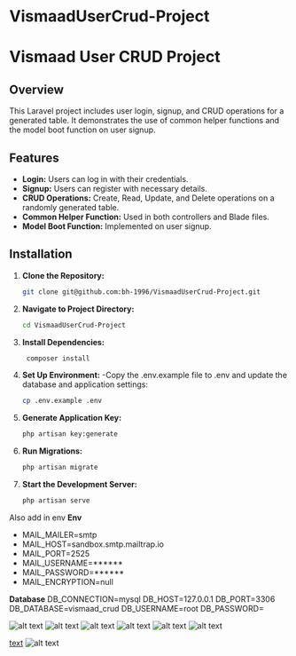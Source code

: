 # VismaadUserCrud-Project

# Vismaad User CRUD Project

## Overview

This Laravel project includes user login, signup, and CRUD operations for a generated table. It demonstrates the use of common helper functions and the model boot function on user signup.

## Features

- **Login:** Users can log in with their credentials.
- **Signup:** Users can register with necessary details.
- **CRUD Operations:** Create, Read, Update, and Delete operations on a randomly generated table.
- **Common Helper Function:** Used in both controllers and Blade files.
- **Model Boot Function:** Implemented on user signup.

## Installation

1. **Clone the Repository:**
   ```bash
   git clone git@github.com:bh-1996/VismaadUserCrud-Project.git

2. **Navigate to Project Directory:**
   ```bash
   cd VismaadUserCrud-Project

3. **Install Dependencies:**
   ```bash
    composer install

4. **Set Up Environment:**
    -Copy the .env.example file to .env and update the database and application settings:
   ```bash
   cp .env.example .env

5. **Generate Application Key:**
   ```bash
   php artisan key:generate

6. **Run Migrations:**
   ```bash
   php artisan migrate

6. **Start the Development Server:**
   ```bash
   php artisan serve


Also add in env 
**Env**
- MAIL_MAILER=smtp
- MAIL_HOST=sandbox.smtp.mailtrap.io
- MAIL_PORT=2525
- MAIL_USERNAME=******
- MAIL_PASSWORD=******
- MAIL_ENCRYPTION=null


**Database**
DB_CONNECTION=mysql
DB_HOST=127.0.0.1
DB_PORT=3306
DB_DATABASE=vismaad_crud
DB_USERNAME=root
DB_PASSWORD=

![alt text](image-5.png)
![alt text](image-4.png)
![alt text](image-3.png)
![alt text](image.png)
![alt text](image-1.png)
![alt text](image-2.png)

[text](app/Helpers/helpers.php)
![alt text](image-6.png)